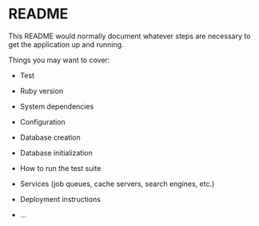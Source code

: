 # README

This README would normally document whatever steps are necessary to get the
application up and running.

Things you may want to cover:
* Test

* Ruby version

* System dependencies

* Configuration

* Database creation

* Database initialization

* How to run the test suite

* Services (job queues, cache servers, search engines, etc.)

* Deployment instructions

* ...
